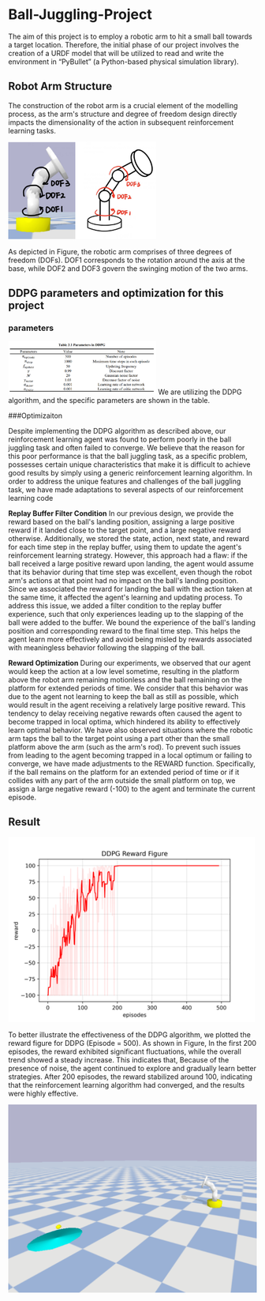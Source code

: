 # Ball-Juggling-Project

The aim of this project is to employ a robotic arm to hit a small ball towards a target location. Therefore, the initial phase of our project involves the creation of a URDF model that will be utilized to read and write the environment in “PyBullet” (a Python-based physical simulation library).

## Robot Arm Structure

The construction of the robot arm is a crucial element of the modelling process, as the arm's structure and degree of freedom design directly impacts the dimensionality of the action in subsequent reinforcement learning tasks.

<img src="Resurt-Presentation\Robot_Arm.png" width="300">

As depicted in Figure, the robotic arm comprises of three degrees of freedom (DOFs). DOF1 corresponds to the rotation around the axis at the base, while DOF2 and DOF3 govern the swinging motion of the two arms.

## DDPG parameters and optimization for this project

### parameters

<img src="Resurt-Presentation\Parameters.png" width="300">
We are utilizing the DDPG algorithm, and the specific parameters are shown in the table.

###Optimizaiton

Despite implementing the DDPG algorithm as described above, our reinforcement learning agent was found to perform poorly in the ball juggling task and often failed to converge. We believe that the reason for this poor performance is that the ball juggling task, as a specific problem, possesses certain unique characteristics that make it is difficult to achieve 
good results by simply using a generic reinforcement learning algorithm.
In order to address the unique features and challenges of the ball juggling task, we have made adaptations to several aspects of our reinforcement learning code

**Replay Buffer Filter Condition**
In our previous design, we provide the reward based on the ball's landing position, assigning a large positive reward if it landed close to the target point, and a large negative reward otherwise. Additionally, we stored the state, action, next state, and reward for each time step in the replay buffer, using them to update the agent's reinforcement learning strategy.
However, this approach had a flaw: if the ball received a large positive reward upon landing, the agent would assume that its behavior during that time step was excellent, even though the robot arm's actions at that point had no impact on the ball's landing position. Since we associated the reward for landing the ball with the action taken at the same time, it affected the agent's learning and updating process.
To address this issue, we added a filter condition to the replay buffer experience, such that only experiences leading up to the slapping of the ball were added to the buffer. We bound the experience of the ball's landing position and corresponding reward to the final time step. This helps the agent learn more effectively and avoid being misled by rewards associated with meaningless behavior following the slapping of the ball.

**Reward Optimization**
During our experiments, we observed that our agent would keep the action at a low level sometime, resulting in the platform above the robot arm remaining motionless and the ball remaining on the platform for extended periods of time. 
We consider that this behavior was due to the agent not learning to keep the ball as still as possible, which would result in the agent receiving a relatively large positive reward. This tendency to delay receiving negative rewards often caused the agent to become trapped in local optima, which hindered its ability to effectively learn optimal behavior.
We have also observed situations where the robotic arm taps the ball to the target point using a part other than the small platform above the arm (such as the arm's rod). 
To prevent such issues from leading to the agent becoming trapped in a local optimum or failing to converge, we have made adjustments to the REWARD function. Specifically, if the ball remains on the platform for an extended period of time or if it collides with any part of the arm outside the small platform on top, we assign a large negative reward (-100) to the agent and terminate the current episode.

## Result

<img src="Resurt-Presentation\DDPG_reward_figure.png" width="500">

To better illustrate the effectiveness of the DDPG algorithm, we plotted the reward figure for DDPG (Episode = 500). As shown in Figure, In the first 200 episodes, the reward exhibited significant fluctuations, while the overall trend showed a steady increase. This indicates that, Because of the presence of noise, the agent continued to explore and gradually learn better strategies. After 200 episodes, the reward stabilized around 100, indicating that the reinforcement learning algorithm had converged, and the results were highly effective.

<img src="Resurt-Presentation\BallVideo.gif" width="900">


